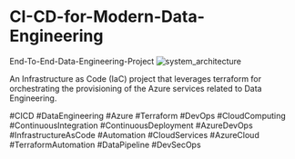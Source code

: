 # CI-CD-for-Modern-Data-Engineering
End-To-End-Data-Engineering-Project
![system_architecture](https://github.com/duttyhlombe/CI-CD-for-Modern-Data-Engineering/assets/124158296/6f0f535b-a48d-4557-9b30-6db40f8f3902)

An Infrastructure as Code (IaC) project that leverages terraform for orchestrating the provisioning of the Azure services related to Data Engineering.


#CICD #DataEngineering #Azure #Terraform #DevOps #CloudComputing #ContinuousIntegration #ContinuousDeployment #AzureDevOps #InfrastructureAsCode #Automation #CloudServices #AzureCloud #TerraformAutomation #DataPipeline #DevSecOps

